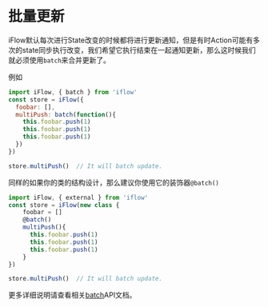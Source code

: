 # 批量更新

iFlow默认每次进行State改变的时候都将进行更新通知，但是有时Action可能有多次的state同步执行改变，我们希望它执行结束在一起通知更新，那么这时候我们就必须使用`batch`来合并更新了。

例如
```javascript
import iFlow, { batch } from 'iflow'
const store = iFlow({
  foobar: [],
  multiPush: batch(function(){
    this.foobar.push(1)
    this.foobar.push(1)
    this.foobar.push(1)
  })
})

store.multiPush()  // It will batch update.
```

同样的如果你的类的结构设计，那么建议你使用它的装饰器`@batch()`

```javascript
import iFlow, { external } from 'iflow'
const store = iFlow(new class {
    foobar = []
    @batch()
    multiPush(){
      this.foobar.push(1)
      this.foobar.push(1)
      this.foobar.push(1)
    }
})

store.multiPush()  // It will batch update.
```

更多详细说明请查看相关[batch](/docs/api/batch.md)API文档。

